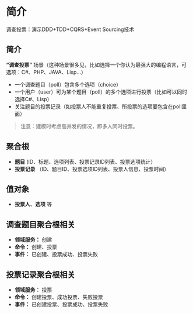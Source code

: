 # 简介
调查投票：演示DDD+TDD+CQRS+Event Sourcing技术

## 简介
**“调查投票”** 场景（这种场景很多见，比如选择一个你认为最强大的编程语言，可选项：C#、PHP、JAVA、Lisp...）
- 一个调查题目（poll）包含多个选项（choice）
- 一个用户（user）可为某个题目（poll）的多个选项进行投票（比如可以同时选择C#、Lisp）
- 关注题目的投票记录（如投票人不能重复投票、所投票的选项要包含在poll里面）

> 注意：建模时考虑高并发的情况，即多人同时投票。

## 聚合根
- **题目** (ID、标题、选项列表、投票记录ID列表、投票选项统计）
- **投票记录** （ID、题目ID、投票选项ID列表、投票人信息、投票时间）

## 值对象
- **投票人**、**选项** 等

## 调查题目聚合根相关
- **领域服务：** 创建
- **命令：** 创建、投票
- **事件：** 已创建、投票成功、投票失败

## 投票记录聚合根相关
- **领域服务：** 投票
- **命令：** 创建投票、成功投票、失败投票
- **事件：** 已创建投票、投票成功、投票失败

